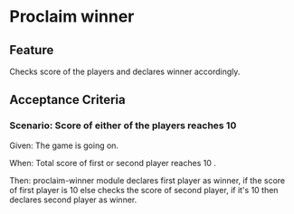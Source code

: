 # Proclaim winner

## Feature

Checks score of the players
and declares winner accordingly.

## Acceptance Criteria

### Scenario: Score of either of the players reaches 10

  Given: The game is going on.
  
  When: Total score of first or second player reaches 10 .

  Then: proclaim-winner module declares first player as winner,
        if the score of first player is 10 else checks the score of
        second player, if it's 10 then declares second player
        as winner.
